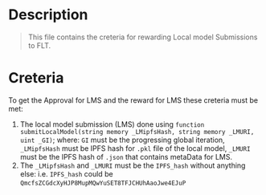 # Description
> This file contains the creteria for rewarding Local model Submissions to FLT.

# Creteria
To get the Approval for LMS and the reward for LMS these creteria must be met: 

1. The local model submission (LMS)  done using `function submitLocalModel(string memory _LMipfsHash, string memory _LMURI, uint _GI)`; where: `GI` must be the progressing global iteration, `_LMipfsHash` must be IPFS hash for `.pkl` file of the local model, `_LMURI` must be the IPFS hash of `.json` that contains metaData for LMS.
2. The `_LMipfsHash` and `_LMURI` must be the `IPFS_hash` without anything else: i.e. `IPFS_hash` could be `QmcfsZCGdcXyHJP8MupMQwYuSET8TFJCHUhAaoJwe4EJuP`